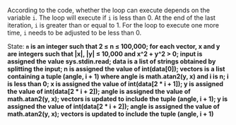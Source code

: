 According to the code, whether the loop can execute depends on the variable `i`. The loop will execute if `i` is less than 0. At the end of the last iteration, `i` is greater than or equal to 1. For the loop to execute one more time, `i` needs to be adjusted to be less than 0.

State: **`n` is an integer such that 2 ≤ n ≤ 100,000; for each vector, x and y are integers such that |x|, |y| ≤ 10,000 and x^2 + y^2 > 0; input is assigned the value sys.stdin.read; data is a list of strings obtained by splitting the input; n is assigned the value of int(data[0]); vectors is a list containing a tuple (angle, i + 1) where angle is math.atan2(y, x) and i is n; i is less than 0; x is assigned the value of int(data[2 * i + 1]); y is assigned the value of int(data[2 * i + 2]); angle is assigned the value of math.atan2(y, x); vectors is updated to include the tuple (angle, i + 1); y is assigned the value of int(data[2 * i + 2]); angle is assigned the value of math.atan2(y, x); vectors is updated to include the tuple (angle, i + 1)**